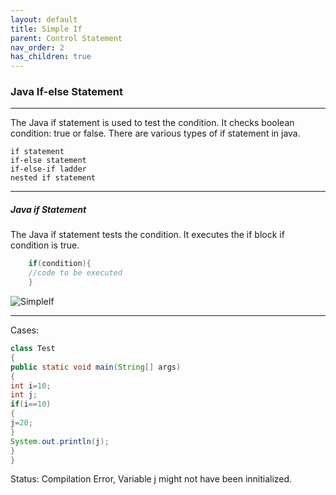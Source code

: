 ```yaml
---
layout: default
title: Simple If
parent: Control Statement
nav_order: 2
has_children: true
---
```

### Java If-else Statement

---------

The Java if statement is used to test the condition. It checks boolean condition: true or false. There are various types of if statement in java.

    if statement
    if-else statement
    if-else-if ladder
    nested if statement


-------

##### Java if Statement

The Java if statement tests the condition. It executes the if block if condition is true.

```java
    if(condition){  
    //code to be executed  
    }  
```

![SimpleIf](https://static.javatpoint.com/images/core/if1.png)

------


Cases:
```java
class Test
{
public static void main(String[] args)
{
int i=10;
int j;
if(i==10)
{
j=20;
}
System.out.println(j);
}
}
```

Status: Compilation Error, Variable j might not have been innitialized.
